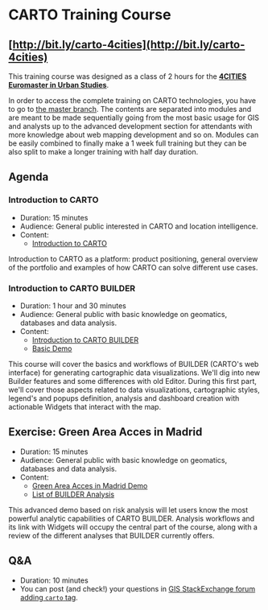CARTO Training Course
=====================

## [http://bit.ly/carto-4cities](http://bit.ly/carto-4cities)

This training course was designed as a class of 2 hours for the **[4CITIES Euromaster in Urban Studies](http://www.4cities.eu/)**.

In order to access the complete training on CARTO technologies, you have to go to [the master branch](http://bit.ly/carto-workshop). The contents are separated into modules and are meant to be made sequentially going from the most basic usage for GIS and analysts up to the advanced development section for attendants with more knowledge about web mapping development and so on. Modules can be easily combined to finally make a 1 week full training but they can be also split to make a longer training with half day duration.

## Agenda

### Introduction to CARTO

- Duration: 15 minutes
- Audience: General public interested in CARTO and location intelligence.
- Content:
  * [Introduction to CARTO](https://docs.google.com/presentation/d/186WR7-Antv6CSNXzLnHHS3cAm2PoDEjOSVzHWl9SHuc/edit?usp=sharing)

Introduction to CARTO as a platform: product positioning, general overview of the portfolio and examples of how CARTO can solve different use cases.

### Introduction to CARTO BUILDER

- Duration: 1 hour and 30 minutes
- Audience: General public with basic knowledge on geomatics, databases and data analysis.
- Content:
  * [Introduction to CARTO BUILDER](https://docs.google.com/presentation/d/1h92a0QHqQTNl-ZwecKI84a-WGMvh3WrBJs-hJhnguYk/edit?usp=sharing)
  * [Basic Demo](basic.md)

This course will cover the basics and workflows of BUILDER (CARTO's web interface) for generating cartographic data visualizations. We'll dig into new Builder features and some differences with old Editor. During this first part, we'll cover those aspects related to data visualizations, cartographic styles, legend's and popups definition, analysis and dashboard creation with actionable Widgets that interact with the map.

## Exercise: Green Area Acces in Madrid

- Duration: 15 minutes
- Audience: General public with basic knowledge on geomatics, databases and data analysis.
- Content:
  * [Green Area Acces in Madrid Demo](access.md)
  * [List of BUILDER Analysis](https://docs.google.com/document/d/1EmuckitxKQFw0vrmoMa0rGk5cCtAEZ_hUFSl0WF9QTQ/edit)

This advanced demo based on risk analysis will let users know the most powerful analytic capabilities of CARTO BUILDER. Analysis workflows and its link with Widgets will occupy the central part of the course, along with a review of the different analyses that BUILDER currently offers.

## Q&A

- Duration: 10 minutes
- You can post (and check!) your questions in [GIS StackExchange forum adding `carto` tag](http://gis.stackexchange.com/questions/tagged/carto).
